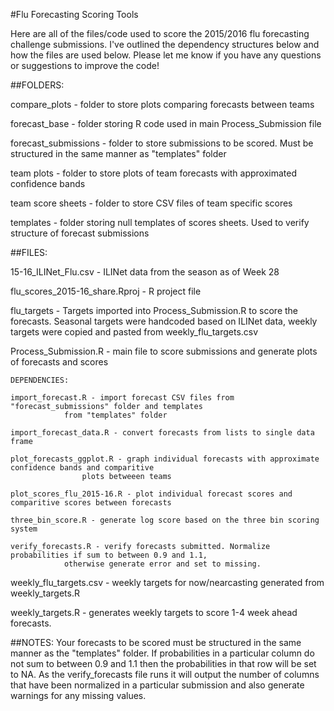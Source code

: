 #Flu Forecasting Scoring Tools

Here are all of the files/code used to score the 2015/2016 flu forecasting challenge submissions. I've outlined the dependency structures below and how the files are used below. Please let me know if you have any questions or suggestions to improve the code!

##FOLDERS:

compare_plots - folder to store plots comparing forecasts between teams

forecast_base - folder storing R code used in main Process_Submission file

forecast_submissions - folder to store submissions to be scored. Must be structured in the same manner as 
	"templates" folder

team plots - folder to store plots of team forecasts with approximated confidence bands

team score sheets - folder to store CSV files of team specific scores

templates - folder storing null templates of scores sheets. Used to verify structure of forecast submissions


##FILES: 

15-16_ILINet_Flu.csv - ILINet data from the season as of Week 28

flu_scores_2015-16_share.Rproj - R project file

flu_targets - Targets imported into Process_Submission.R to score the forecasts. Seasonal targets were handcoded
		based on ILINet data, weekly targets were copied and pasted from weekly_flu_targets.csv

Process_Submission.R - main file to score submissions and generate plots of forecasts and scores
	
	DEPENDENCIES:
	
	import_forecast.R - import forecast CSV files from "forecast_submissions" folder and templates
			 	from "templates" folder

	import_forecast_data.R - convert forecasts from lists to single data frame

	plot_forecasts_ggplot.R - graph individual forecasts with approximate confidence bands and comparitive
					plots betweeen teams

	plot_scores_flu_2015-16.R - plot individual forecast scores and comparitive scores between forecasts 

	three_bin_score.R - generate log score based on the three bin scoring system

	verify_forecasts.R - verify forecasts submitted. Normalize probabilities if sum to between 0.9 and 1.1,
				otherwise generate error and set to missing.

weekly_flu_targets.csv - weekly targets for now/nearcasting generated from weekly_targets.R

weekly_targets.R - generates weekly targets to score 1-4 week ahead forecasts.


##NOTES:
Your forecasts to be scored must be structured in the same manner as the "templates" folder. If probabilities
in a particular column do not sum to between 0.9 and 1.1 then the probabilities in that row will be set to NA. 
As the verify_forecasts file runs it will output the number of columns that have been normalized in a particular
submission and also generate warnings for any missing values. 

